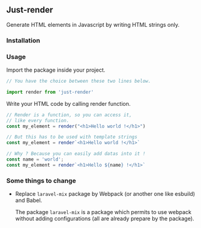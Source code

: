 ## Just-render

Generate HTML elements in Javascript by writing HTML strings only.

### Installation

### Usage

Import the package inside your project.


```js
// You have the choice between these two lines below.

import render from 'just-render'
```

Write your HTML code by calling render function.

```js
// Render is a function, so you can access it,
// like every function.
const my_element = render("<h1>Hello world !</h1>")

// But this has to be used with template strings
const my_element = render`<h1>Hello world !</h1>`

// Why ? Because you can easily add datas into it !
const name = 'world';
const my_element = render`<h1>Hello ${name} !</h1>`
```

### Some things to change

* Replace `laravel-mix` package by Webpack (or another one like esbuild) and Babel.
  
    The package `laravel-mix` is a package which permits to use webpack without adding configurations (all are already prepare by the package).
